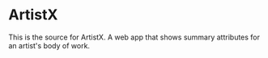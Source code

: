 ArtistX
==================
This is the source for ArtistX. A web app that shows summary attributes for an
artist's body of work.

